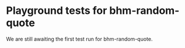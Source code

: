 # Playground tests for bhm-random-quote
We are still awaiting the first test run for bhm-random-quote.
